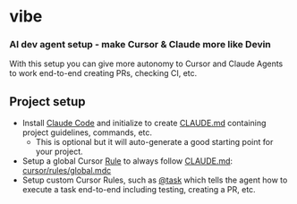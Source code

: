# vibe

### AI dev agent setup - make Cursor & Claude more like Devin

With this setup you can give more autonomy to Cursor and Claude Agents to work end-to-end creating PRs, checking CI, etc.

## Project setup

- Install [Claude Code](https://docs.anthropic.com/en/docs/agents-and-tools/claude-code/overview) and initialize to create [CLAUDE.md](CLAUDE.md) containing project guidelines, commands, etc.
  - This is optional but it will auto-generate a good starting point for your project.
- Setup a global Cursor [Rule](https://docs.cursor.com/context/rules-for-ai) to always follow [CLAUDE.md](CLAUDE.md): [cursor/rules/global.mdc](.cursor/rules/global.mdc)
- Setup custom Cursor Rules, such as [@task](.cursor/rules/task.mdc) which tells the agent how to execute a task end-to-end including testing, creating a PR, etc.
